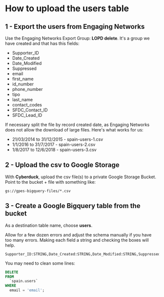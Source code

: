# How to upload the users table

## 1 - Export the users from Engaging Networks

Use the Engaging Networks Export Group: **LOPD delete**. It's a group we have created and that has this fields:

* Supporter_ID
* Date_Created
* Date_Modified
* Suppressed
* email
* first_name
* id_number
* phone_number
* tipo
* last_name
* contact_codes
* SFDC_Contact_ID
* SFDC_Lead_ID

If necessary split the file by record created date, as Engaging Networks does not allow the download of large files. Here's what works for us:

* 21/03/2014 to 31/12/2015 - spain-users-1.csv
* 1/1/2016 to 31/7/2017 - spain-users-2.csv
* 1/8/2017 to 12/6/2018 - spain-users-3.csv


## 2 - Upload the csv to Google Storage

With **Cyberduck**, upload the csv file(s) to a private Google Storage Bucket. Point to the bucket + file with something like:

```text
gs://gpes-bigquery-files/*.csv
```

## 3 - Create a Google Bigquery table from the bucket

As a destination table name, choose **users**.

Allow for a few dozen errors and adjust the schema manually if you have too many errors. Making each field a string and checking the boxes will help.

```text
Supporter_ID:STRING,Date_Created:STRING,Date_Modified:STRING,Suppressed:STRING,email:STRING,first_name:STRING,id_number:STRING,phone_number:STRING,tipo:STRING,last_name:STRING,contact_codes:STRING,SFDC_Contact_ID:STRING,SFDC_Lead_ID:STRING
```

You may need to clean some lines:

```sql
DELETE
FROM
  `spain.users`
WHERE
  email = 'email';
```
